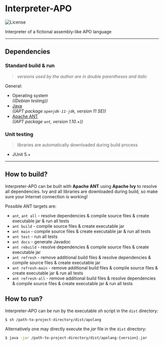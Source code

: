 # Interpreter-APO

![License](https://img.shields.io/github/license/ref-humbold/Interpreter-APO?style=plastic)

Interpreter of a fictional assembly-like APO language

-----

## Dependencies

### Standard build & run

> *versions used by the author are in double parentheses and italic*

General:

+ Operating system \
  *((Debian testing))*
+ [Java](https://www.oracle.com/technetwork/java/javase/overview/index.html) \
  *((APT package `openjdk-11-jdk`, version 11 SE))*
+ [Apache ANT](http://ant.apache.org/) \
  *((APT package `ant`, version 1.10.+))*

### Unit testing

> libraries are automatically downloaded during build process

+ JUnit 5.+

-----

## How to build?

Interpreter-APO can be built with **Apache ANT** using **Apache Ivy** to resolve all dependencies.
Ivy and all libraries are downloaded during build, so make sure your Internet connection is working!

Possible ANT targets are:

+ `ant`, `ant all` - resolve dependencies & compile source files & create executable jar & run all
  tests
+ `ant build` - compile source files & create executable jar
+ `ant main` - compile source files & create executable jar & run all tests
+ `ant test` - run all tests
+ `ant docs` - generate Javadoc
+ `ant rebuild` - resolve dependencies & compile source files & create executable jar
+ `ant refresh` - remove additional build files & resolve dependencies & compile source files &
  create executable jar
+ `ant refresh-main` - remove additional build files & compile source files & create executable jar
  & run all tests
+ `ant refresh-all` - remove additional build files & resolve dependencies & compile source files &
  create executable jar & run all tests

## How to run?

Interpreter-APO can be run by the executable *sh* script in the `dist` directory:

```sh
$ sh /path-to-project-directory/dist/apolang
```

Alternatively one may directly execute the *jar* file in the `dist` directory:

```sh
$ java -jar /path-to-project-directory/dist/apolang-{version}.jar
```
